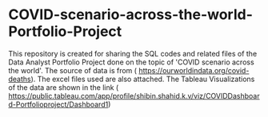 # COVID-scenario-across-the-world-Portfolio-Project

This repository is created for sharing the SQL codes and related files of the Data Analyst Portfolio Project done on the topic of 'COVID scenario across the world'.
The source of data is from ( https://ourworldindata.org/covid-deaths). The excel files used are also attached. 
The Tableau Visualizations of the data are shown in the link ( https://public.tableau.com/app/profile/shibin.shahid.k.v/viz/COVIDDashboard-Portfolioproject/Dashboard1)
